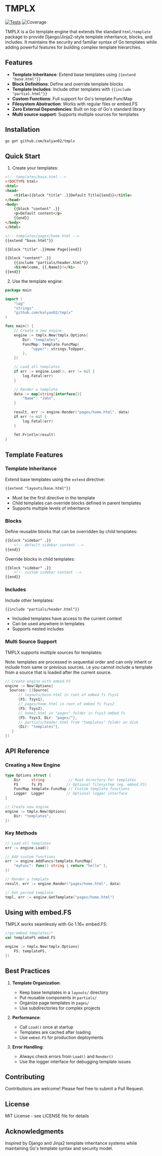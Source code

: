 # TMPLX

[![Tests](https://github.com/kalyan02/tmplx/actions/workflows/test.yml/badge.svg)](https://github.com/kalyan02/tmplx/actions/workflows/test.yml)
![Coverage](https://raw.githubusercontent.com/kalyan02/tmplx/badges/coverage.svg)


TMPLX is a Go template engine that extends the standard `html/template` package to provide Django/Jinja2-style template inheritance, blocks, and includes. It maintains the security and familiar syntax of Go templates while adding powerful features for building complex template hierarchies.

## Features

- **Template Inheritance**: Extend base templates using `{{extend "base.html"}}`
- **Block Definitions**: Define and override template blocks
- **Template Includes**: Include other templates with `{{include "partial.html"}}`
- **Custom Functions**: Full support for Go's template.FuncMap
- **Filesystem Abstraction**: Works with regular files or embed.FS
- **Zero External Dependencies**: Built on top of Go's standard library
- **Multi source support**: Supports multiple sources for templates

## Installation

```bash
go get github.com/kalyan02/tmplx
```

## Quick Start

1. Create your templates:

```html
<!-- templates/base.html -->
<!DOCTYPE html>
<html>
<head>
    <title>{{block "title" .}}Default Title{{end}}</title>
</head>
<body>
    {{block "content" .}}
    <p>Default content</p>
    {{end}}
</body>
</html>

<!-- templates/pages/home.html -->
{{extend "base.html"}}

{{block "title" .}}Home Page{{end}}

{{block "content" .}}
    {{include "partials/header.html"}}
    <h1>Welcome, {{.Name}}!</h1>
{{end}}
```

2. Use the template engine:

```go
package main

import (
    "log"
    "strings"
    "github.com/kalyan02/tmplx"
)

func main() {
    // Create a new engine
    engine := tmplx.New(tmplx.Options{
        Dir: "templates",
        FuncMap: template.FuncMap{
            "upper": strings.ToUpper,
        },
    })

    // Load all templates
    if err := engine.Load(); err != nil {
        log.Fatal(err)
    }

    // Render a template
    data := map[string]interface{}{
        "Name": "John",
    }
    
    result, err := engine.Render("pages/home.html", data)
    if err != nil {
        log.Fatal(err)
    }
    
    fmt.Println(result)
}
```

## Template Features

### Template Inheritance

Extend base templates using the `extend` directive:

```html
{{extend "layouts/base.html"}}
```

- Must be the first directive in the template
- Child templates can override blocks defined in parent templates
- Supports multiple levels of inheritance

### Blocks

Define reusable blocks that can be overridden by child templates:

```html
{{block "sidebar" .}}
    <!-- default sidebar content -->
{{end}}
```

Override blocks in child templates:

```html
{{block "sidebar" .}}
    <!-- custom sidebar content -->
{{end}}
```

### Includes

Include other templates:

```html
{{include "partials/header.html"}}
```

- Included templates have access to the current context
- Can be used anywhere in templates
- Supports nested includes

### Multi Source Support

TMPLX supports multiple sources for templates:

Note: templates are processed in sequential order and can only inherit or include from same or previous sources. i.e you cannot include a template from a source that is loaded after the current source.

```go
// Create engine with embed.FS
engine := New(Options{
  Sources: []Source{
      // layouts/base.html in root of embed fs fsys1
      {FS: fsys1},
      // pages/home.html in root of embed fs fsys2
      {FS: fsys2},
      // home2.html in "pages" folder in fsys3 embed fs
      {FS: fsys3, Dir: "pages/"},
      // partials/header.html from "templates" folder on disk
      {Dir: "templates"},
   }
})

 ```

## API Reference

### Creating a New Engine

```go
type Options struct {
    Dir     string           // Root directory for templates
    FS      fs.FS           // Optional filesystem (eg. embed.FS)
    FuncMap template.FuncMap // Custom template functions
    Logger  Logger          // Optional logger interface
}

// Create new engine
engine := tmplx.New(Options{
    Dir: "templates",
})
```

### Key Methods

```go
// Load all templates
err := engine.Load()

// Add custom functions
err := engine.AddFuncs(template.FuncMap{
    "myFunc": func() string { return "hello" },
})

// Render a template
result, err := engine.Render("pages/home.html", data)

// Get parsed template
tmpl, err := engine.GetTemplate("pages/home.html")
```

## Using with embed.FS

TMPLX works seamlessly with Go 1.16+ embed.FS:

```go
//go:embed templates/*
var templateFS embed.FS

engine := tmplx.New(tmplx.Options{
    FS: templateFS,
})
```

## Best Practices

1. **Template Organization**:
   - Keep base templates in a `layouts/` directory
   - Put reusable components in `partials/`
   - Organize page templates in `pages/`
   - Use subdirectories for complex projects

2. **Performance**:
   - Call `Load()` once at startup
   - Templates are cached after loading
   - Use `embed.FS` for production deployments

3. **Error Handling**:
   - Always check errors from `Load()` and `Render()`
   - Use the logger interface for debugging template issues

## Contributing

Contributions are welcome! Please feel free to submit a Pull Request.

## License

MIT License - see LICENSE file for details

## Acknowledgments

Inspired by Django and Jinja2 template inheritance systems while maintaining Go's template syntax and security model.
